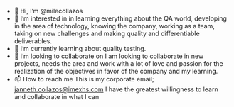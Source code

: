 - 👋 Hi, I’m @milecollazos
- 👀 I’m interested in in learning everything about the QA world, developing in the area of technology, knowing the company, working as a team, taking on new challenges and making quality and differentiable deliverables.
- 🌱 I’m currently learning about quality testing.
- 💞️ I’m looking to collaborate on I am looking to collaborate in new projects, needs the area and work with a lot of love and passion for the realization of the objectives in favor of the company and my learning.
- 📫 How to reach me This is my corporate email; janneth.collazos@imexhs.com I have the greatest willingness to learn and collaborate in what I can

<!---
milecollazos/milecollazos is a ✨ special ✨ repository because its `README.md` (this file) appears on your GitHub profile.
You can click the Preview link to take a look at your changes.
--->

